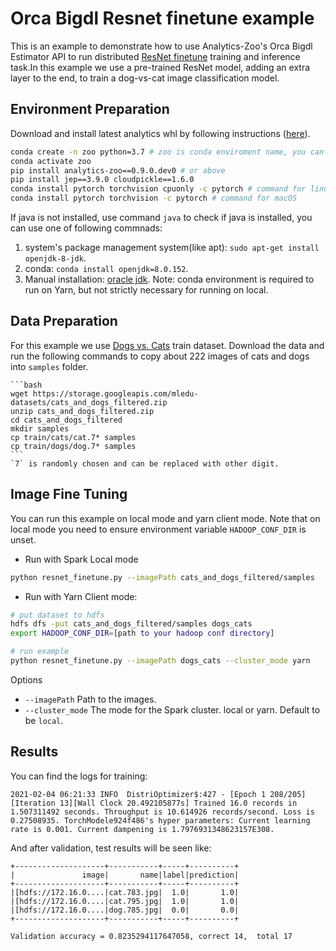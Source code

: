 # Orca Bigdl Resnet finetune example

This is an example to demonstrate how to use Analytics-Zoo's Orca Bigdl Estimator API to run distributed [ResNet finetune](https://github.com/intel-analytics/analytics-zoo/tree/master/pyzoo/zoo/examples/pytorch/train/resnet_finetune) training and inference task.In this example we use a pre-trained ResNet model, adding an extra layer to the end, to train a dog-vs-cat image classification model.

## Environment Preparation

Download and install latest analytics whl by following instructions ([here](https://analytics-zoo.github.io/master/#PythonUserGuide/install/#install-the-latest-nightly-build-wheels-for-pip)).

```bash
conda create -n zoo python=3.7 # zoo is conda enviroment name, you can set another name you like.
conda activate zoo
pip install analytics-zoo==0.9.0.dev0 # or above
pip install jep==3.9.0 cloudpickle==1.6.0
conda install pytorch torchvision cpuonly -c pytorch # command for linux
conda install pytorch torchvision -c pytorch # command for macOS
```
If java is not installed, use command `java` to check if java is installed, you can use one of following commnads:  
1. system's package management system(like apt): `sudo apt-get install openjdk-8-jdk`.  
2. conda: `conda install openjdk=8.0.152`.
3. Manual installation: [oracle jdk](https://www.oracle.com/java/technologies/javase/javase-jdk8-downloads.html).
Note: conda environment is required to run on Yarn, but not strictly necessary for running on local.

## Data Preparation
For this example we use [Dogs vs. Cats](https://storage.googleapis.com/mledu-datasets/cats_and_dogs_filtered.zip) train
dataset. Download the data and run the following commands to copy about 222 images of cats
and dogs into `samples` folder.

    ```bash
    wget https://storage.googleapis.com/mledu-datasets/cats_and_dogs_filtered.zip
    unzip cats_and_dogs_filtered.zip
    cd cats_and_dogs_filtered
    mkdir samples
    cp train/cats/cat.7* samples
    cp train/dogs/dog.7* samples
    ```
    `7` is randomly chosen and can be replaced with other digit.

## Image Fine Tuning
You can run this example on local mode and yarn client mode. Note that on local mode you need to ensure environment variable `HADOOP_CONF_DIR` is unset.

- Run with Spark Local mode
```bash
python resnet_finetune.py --imagePath cats_and_dogs_filtered/samples
```

- Run with Yarn Client mode:
```bash
# put dataset to hdfs
hdfs dfs -put cats_and_dogs_filtered/samples dogs_cats 
export HADOOP_CONF_DIR=[path to your hadoop conf directory]

# run example
python resnet_finetune.py --imagePath dogs_cats --cluster_mode yarn
```

Options
* `--imagePath` Path to the images.
* `--cluster_mode` The mode for the Spark cluster. local or yarn. Default to be `local`.

## Results
You can find the logs for training:
```
2021-02-04 06:21:33 INFO  DistriOptimizer$:427 - [Epoch 1 208/205][Iteration 13][Wall Clock 20.492105877s] Trained 16.0 records in 1.507311492 seconds. Throughput is 10.614926 records/second. Loss is 0.27508935. TorchModele924f486's hyper parameters: Current learning rate is 0.001. Current dampening is 1.7976931348623157E308.
```
And after validation, test results will be seen like:
```
+--------------------+-----------+-----+----------+
|               image|       name|label|prediction|
+--------------------+-----------+-----+----------+
|[hdfs://172.16.0....|cat.783.jpg|  1.0|       1.0|
|[hdfs://172.16.0....|cat.795.jpg|  1.0|       1.0|
|[hdfs://172.16.0....|dog.785.jpg|  0.0|       0.0|
+--------------------+-----------+-----+----------+

Validation accuracy = 0.8235294117647058, correct 14,  total 17
```
